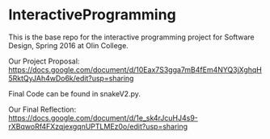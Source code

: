 # InteractiveProgramming
This is the base repo for the interactive programming project for Software Design, Spring 2016 at Olin College.

Our Project Proposal:
https://docs.google.com/document/d/10Eax7S3gga7mB4fEm4NYQ3jXghqH5RktQyJAh4wDo6k/edit?usp=sharing

Final Code can be found in snakeV2.py.

Our Final Reflection:
https://docs.google.com/document/d/1e_sk4rJcuHJ4s9-rXBqwoRf4FXzqjexgqnUPTLMEz0o/edit?usp=sharing
